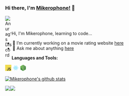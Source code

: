 ### Hi there, I'm [Mikerophone!](https://mah51.github.io) 👋

<a href="https://discord.gg/UmXUUaA">
  <img align="left" alt="Anurag's Discord" width="21px" src="https://raw.githubusercontent.com/anuraghazra/anuraghazra/master/assets/discord-round.svg" />
</a>

<br />
<br />

Hi, I'm Mikerophone, learning to code...

- 🔭 I’m currently working on a movie rating website [here](https://github.com/mah51/movie-web)
- 💬 Ask me about anything [here](https://github.com/mah51/mah51/issues)

**Languages and Tools:**  

<code><img height="20" src="https://raw.githubusercontent.com/github/explore/80688e429a7d4ef2fca1e82350fe8e3517d3494d/topics/javascript/javascript.png"></code>
<code><img height="20" src="https://raw.githubusercontent.com/github/explore/80688e429a7d4ef2fca1e82350fe8e3517d3494d/topics/react/react.png"></code>
<code><img height="20" src="https://raw.githubusercontent.com/github/explore/80688e429a7d4ef2fca1e82350fe8e3517d3494d/topics/nodejs/nodejs.png"></code>

[![Mikerophone's github stats](https://github-readme-stats.vercel.app/api?username=mah51&count_private=true&show_icons=true&title_color=fff&icon_color=79ff97&text_color=9f9f9f&bg_color=151515)](https://github.com/anuraghazra/github-readme-stats)

<a href="https://github.com/mah51/movie-web">
  <img align="left" src="https://github-readme-stats.vercel.app/api/pin/?username=mah51&repo=movie-web&title_color=fff&icon_color=79ff97&text_color=9f9f9f&bg_color=151515" />
</a>

<a href="https://github.com/mah51/mah51.github.io">
  <img align="left" src="https://github-readme-stats.vercel.app/api/pin/?username=mah51&repo=mah51.github.io&title_color=fff&icon_color=79ff97&text_color=9f9f9f&bg_color=151515" />
</a>
